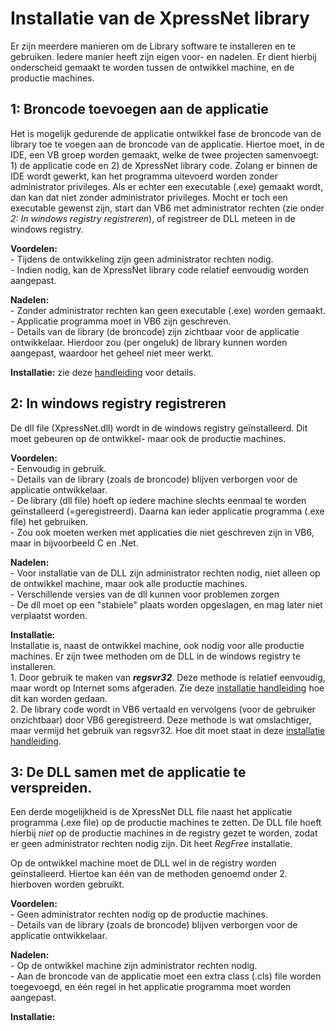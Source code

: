 # Installatie van de XpressNet library


Er zijn meerdere manieren om de Library software te installeren en te gebruiken. Iedere manier heeft zijn eigen voor- en nadelen. Er dient hierbij onderscheid gemaakt te worden tussen de ontwikkel machine, en de productie machines.

## 1: Broncode toevoegen aan de applicatie
Het is mogelijk gedurende de applicatie ontwikkel fase de broncode van de library toe te voegen aan de broncode van de applicatie. Hiertoe moet, in de IDE, een VB groep worden gemaakt, welke de twee projecten samenvoegt: 1) de applicatie code en 2) de XpressNet library code. Zolang er binnen de IDE wordt gewerkt, kan het programma uitevoerd worden zonder administrator privileges. Als er echter een executable (.exe) gemaakt wordt, dan kan dat niet zonder administrator privileges. Mocht er toch een executable gewenst zijn, start dan VB6 met administrator rechten (zie onder *2: In windows registry registreren*), of registreer de DLL meteen in de windows registry. 

**Voordelen:**</br>
    - Tijdens de ontwikkeling zijn geen administrator rechten nodig.</br>
    - Indien nodig, kan de XpressNet library code relatief eenvoudig worden aangepast.

**Nadelen:**</br>
    - Zonder administrator rechten kan geen executable (.exe) worden gemaakt.</br>
    - Applicatie programma moet in VB6 zijn geschreven.</br>
    - Details van de library (de broncode) zijn zichtbaar voor de applicatie ontwikkelaar. Hierdoor zou (per ongeluk) de library kunnen worden aangepast, waardoor het geheel niet meer werkt.</br>

**Installatie:** zie deze [handleiding](1-VB6_Groep.md) voor details.

## 2: In windows registry registreren
De dll file (XpressNet.dll) wordt in de windows registry geïnstalleerd. Dit moet gebeuren op de ontwikkel- maar ook de productie machines.

**Voordelen:**</br>
    - Eenvoudig in gebruik.</br>
    - Details van de library (zoals de broncode) blijven verborgen voor de applicatie ontwikkelaar.</br>
    - De library (dll file) hoeft op iedere machine slechts eenmaal te worden geïnstalleerd (=geregistreerd). Daarna kan ieder applicatie programma (.exe file) het gebruiken.</br>
    - Zou ook moeten werken met applicaties die niet geschreven zijn in VB6, maar in bijvoorbeeld C en .Net.

**Nadelen:**</br>
    - Voor installatie van de DLL zijn administrator rechten nodig, niet alleen op de ontwikkel machine, maar ook alle productie machines.</br>
    - Verschillende versies van de dll kunnen voor problemen zorgen</br>
    - De dll moet op een "stabiele" plaats worden opgeslagen, en mag later niet verplaatst worden.

**Installatie:** </br>
Installatie is, naast de ontwikkel machine, ook nodig voor alle productie machines. Er zijn twee methoden om de DLL in de windows registry te installeren.</br>
    1. Door gebruik te maken van ***regsvr32***. Deze methode is relatief eenvoudig, maar wordt op Internet soms afgeraden. Zie deze [installatie handleiding](2B-Installeren-Dll-Via-VB6.md) hoe dit kan worden gedaan.</br>
    2. De library code wordt in VB6 vertaald en vervolgens (voor de gebruiker onzichtbaar) door VB6 geregistreerd. Deze methode is wat omslachtiger, maar vermijd het gebruik van regsvr32. Hoe dit moet staat in deze [installatie handleiding](2B-Installeren-Dll-Via-VB6.md).


## 3: De DLL samen met de applicatie te verspreiden.
Een derde mogelijkheid is de XpressNet DLL file naast het applicatie programma (.exe file) op de productie machines te zetten. De DLL file hoeft hierbij *niet* op de productie machines in de registry gezet te worden, zodat er geen administrator rechten nodig zijn. Dit heet *RegFree* installatie.

Op de ontwikkel machine moet de DLL wel in de registry worden geïnstalleerd. Hiertoe kan één van de methoden genoemd onder 2. hierboven worden gebruikt.

**Voordelen:**</br>
    - Geen administrator rechten nodig op de productie machines.</br>
    - Details van de library (zoals de broncode) blijven verborgen voor de applicatie ontwikkelaar.</br>

**Nadelen:**</br>
    - Op de ontwikkel machine zijn administrator rechten nodig.</br>
    - Aan de broncode van de applicatie moet een extra class (.cls) file worden toegevoegd, en één regel in het applicatie programma moet worden aangepast.

**Installatie:** </br>
